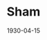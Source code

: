 ---
title: Sham
date: 1930-04-15
closing_date:
layout: productions
featured_image:
image_caption:
image_credit:
playbill:
category:
Theatre: Theatre Jacksonville
cast:
- Clara: Adamae Armbruster
- The Reporter: Carl Cesery
- The Thief: F.W. Armbuster
crew:
- Director: F.W. Armbuster
- Props:
  - Jeannette Grether Borum
  - John Richard Grether
external_links:
---
